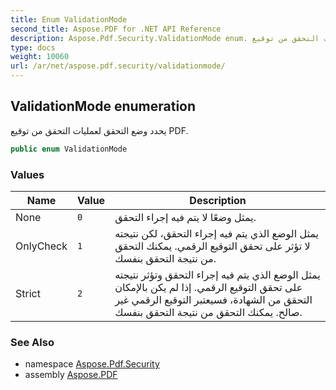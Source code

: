 ```yaml
---
title: Enum ValidationMode
second_title: Aspose.PDF for .NET API Reference
description: Aspose.Pdf.Security.ValidationMode enum. يحدد وضع التحقق لعمليات التحقق من توقيع PDF
type: docs
weight: 10060
url: /ar/net/aspose.pdf.security/validationmode/
---
```

## ValidationMode enumeration

يحدد وضع التحقق لعمليات التحقق من توقيع PDF.

```csharp
public enum ValidationMode
```

### Values

| Name | Value | Description |
| --- | --- | --- |
| None | `0` | يمثل وضعًا لا يتم فيه إجراء التحقق. |
| OnlyCheck | `1` | يمثل الوضع الذي يتم فيه إجراء التحقق، لكن نتيجته لا تؤثر على تحقق التوقيع الرقمي. يمكنك التحقق من نتيجة التحقق بنفسك. |
| Strict | `2` | يمثل الوضع الذي يتم فيه إجراء التحقق وتؤثر نتيجته على تحقق التوقيع الرقمي. إذا لم يكن بالإمكان التحقق من الشهادة، فسيعتبر التوقيع الرقمي غير صالح. يمكنك التحقق من نتيجة التحقق بنفسك. |

### See Also

* namespace [Aspose.Pdf.Security](../../aspose.pdf.security/)
* assembly [Aspose.PDF](../../)